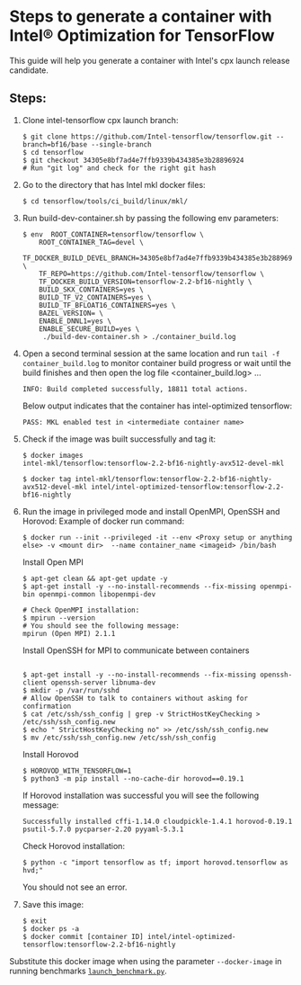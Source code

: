 # Steps to generate a container with Intel® Optimization for TensorFlow

This guide will help you generate a container with Intel's cpx launch release candidate.

## Steps:

1. Clone intel-tensorflow cpx launch branch:

    ```
    $ git clone https://github.com/Intel-tensorflow/tensorflow.git --branch=bf16/base --single-branch
    $ cd tensorflow
    $ git checkout 34305e8bf7ad4e7ffb9339b434385e3b28896924
    # Run "git log" and check for the right git hash
    ```
	
2.  Go to the directory that has Intel mkl docker files:
    
    ```
    $ cd tensorflow/tools/ci_build/linux/mkl/
    ```
    
3.  Run build-dev-container.sh by passing the following env parameters:
    
    ```
    $ env  ROOT_CONTAINER=tensorflow/tensorflow \
    	ROOT_CONTAINER_TAG=devel \
    	TF_DOCKER_BUILD_DEVEL_BRANCH=34305e8bf7ad4e7ffb9339b434385e3b28896924 \
    	TF_REPO=https://github.com/Intel-tensorflow/tensorflow \
    	TF_DOCKER_BUILD_VERSION=tensorflow-2.2-bf16-nightly \
    	BUILD_SKX_CONTAINERS=yes \
    	BUILD_TF_V2_CONTAINERS=yes \
    	BUILD_TF_BFLOAT16_CONTAINERS=yes \
    	BAZEL_VERSION= \
    	ENABLE_DNNL1=yes \
    	ENABLE_SECURE_BUILD=yes \
    	 ./build-dev-container.sh > ./container_build.log
    ```  
	
4.  Open a second terminal session at the same location and run `tail -f container_build.log` to monitor container build progress
    or wait until the build finishes and then open the log file <container_build.log> ...
    
    ```
    INFO: Build completed successfully, 18811 total actions.
    ```
    
    Below output indicates that the container has intel-optimized tensorflow:
    
    ```
    PASS: MKL enabled test in <intermediate container name>
    ```
              
5.  Check if the image was built successfully and tag it:
    
    ```
    $ docker images
    intel-mkl/tensorflow:tensorflow-2.2-bf16-nightly-avx512-devel-mkl
    
    $ docker tag intel-mkl/tensorflow:tensorflow-2.2-bf16-nightly-avx512-devel-mkl intel/intel-optimized-tensorflow:tensorflow-2.2-bf16-nightly
    ```
	   
6.  Run the image in privileged mode and install OpenMPI, OpenSSH and Horovod:
    Example of docker run command:
    
    ```
    $ docker run --init --privileged -it --env <Proxy setup or anything else> -v <mount dir>  --name container_name <imageid> /bin/bash
    ```
    
    Install Open MPI
    
    ```
    $ apt-get clean && apt-get update -y
    $ apt-get install -y --no-install-recommends --fix-missing openmpi-bin openmpi-common libopenmpi-dev

    # Check OpenMPI installation:
    $ mpirun --version    
    # You should see the following message:
    mpirun (Open MPI) 2.1.1
    ```    
    Install OpenSSH for MPI to communicate between containers
    ```
    
    $ apt-get install -y --no-install-recommends --fix-missing openssh-client openssh-server libnuma-dev 
    $ mkdir -p /var/run/sshd
    # Allow OpenSSH to talk to containers without asking for confirmation
    $ cat /etc/ssh/ssh_config | grep -v StrictHostKeyChecking > /etc/ssh/ssh_config.new
    $ echo " StrictHostKeyChecking no" >> /etc/ssh/ssh_config.new
    $ mv /etc/ssh/ssh_config.new /etc/ssh/ssh_config
    ```    
    Install Horovod
    
    ```
    $ HOROVOD_WITH_TENSORFLOW=1
    $ python3 -m pip install --no-cache-dir horovod==0.19.1
    ```
    
    If Horovod installation was successful you will see the following message:
    
    ```
    Successfully installed cffi-1.14.0 cloudpickle-1.4.1 horovod-0.19.1 psutil-5.7.0 pycparser-2.20 pyyaml-5.3.1
    ```
    
    Check Horovod installation:
    
    ```
    $ python -c "import tensorflow as tf; import horovod.tensorflow as hvd;"
    ```
    You should not see an error.

7.  Save this image:
    
    ```
    $ exit
    $ docker ps -a
    $ docker commit [container ID] intel/intel-optimized-tensorflow:tensorflow-2.2-bf16-nightly
    ```
    
Substitute this docker image when using the parameter `--docker-image` in running benchmarks [`launch_benchmark.py`](/benchmarks/launch_benchmark.py). 
    
	
